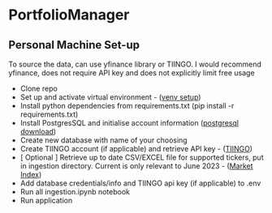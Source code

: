 # PortfolioManager

## Personal Machine Set-up
To source the data, can use yfinance library or TIINGO. I would recommend yfinance, does not require API key and does not explicitly limit free usage

- Clone repo
- Set up and activate virtual environment - ([venv setup](https://docs.python.org/3/library/venv.html))
- Install python dependencies from requirements.txt (pip install -r requirements.txt)
- Install PostgresSQL and initialise account information ([postgresql download](https://www.postgresql.org/download/))
- Create new database with name of your choosing
- Create TIINGO account (if applicable) and retrieve API key - ([TIINGO](https://www.tiingo.com/))
- [ Optional ] Retrieve up to date CSV/EXCEL file for supported tickers, put in ingestion directory. Current is only relevant to June 2023 - ([Market Index](https://www.marketindex.com.au/data-downloads))
- Add database credentials/info and TIINGO api key (if applicable) to .env
- Run all ingestion.ipynb notebook
- Run application